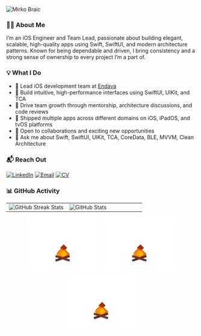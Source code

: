 ![Mirko Braic](https://capsule-render.vercel.app/api?type=rounded&color=gradient&text=Mirko%20Brai%C4%87&desc=Software%20Engineer%20•%20iOS%20Lead&animation=fadeIn&fontAlignY=45&descAlignY=75&fontSize=50&descSize=20&theme=dark)

### 👨‍💻 About Me

I’m an iOS Engineer and Team Lead, passionate about building elegant, scalable, high-quality apps using Swift, SwiftUI, and modern architecture patterns. Known for being dependable and driven, I bring consistency and a strong sense of ownership to every project I’m a part of.

### 💡 What I Do

-	🚀 Lead iOS development team at [Endava](https://www.endava.com/)
-	📱 Build intuitive, high-performance interfaces using SwiftUI, UIKit, and TCA
-	🧠 Drive team growth through mentorship, architecture discussions, and code reviews
- 🧩 Shipped multiple apps across different domains on iOS, iPadOS, and tvOS platforms
- 🤝 Open to collaborations and exciting new opportunities
- 💬 Ask me about Swift, SwiftUI, UIKit, TCA, CoreData, BLE, MVVM, Clean Architecture

### 📬 Reach Out

[![LinkedIn](https://img.shields.io/badge/-LinkedIn-0077B5?style=for-the-badge&logo=linkedin&logoColor=white)](https://linkedin.com/in/mirkobraic)
[![Email](https://img.shields.io/badge/-Email-EA4335?style=for-the-badge&logo=gmail&logoColor=white)](mailto:mirko.braic@gmail.com)
[![CV](https://img.shields.io/badge/CV-grey?style=for-the-badge&logo=readthedocs&logoColor=white)](https://www.dropbox.com/scl/fi/05kt5efyixhrba9nx1gf0/MirkoBraicCV.pdf?rlkey=wxxyb4l4lun7wx2vjwazffba6&st=tea6qflh&dl=1)

### 📊 GitHub Activity

<table>
  <tr>
    <td valign="top" width="44%">
      <img src="https://vercel-stats-gules.vercel.app/api/top-langs/?layout=compact&username=mirkobraic&theme=dark&exclude_repo=vercel-stats" width="100%" alt="GitHub Streak Stats"/>
    </td>
    <td valign="top" width="55%">      
      <img src="https://vercel-stats-gules.vercel.app/api/?username=mirkobraic&theme=dark&exclude_repo=vercel-stats" width="100%" alt="GitHub Stats"/>
    </td>
  </tr>
</table>

<div align="center">
  <img src="sources/campfire.gif" width="200" alt="Campfire animation" />
  <img src="sources/campfire.gif" width="200" alt="Campfire animation" />
  <img src="sources/campfire.gif" width="200" alt="Campfire animation" />
</div>
